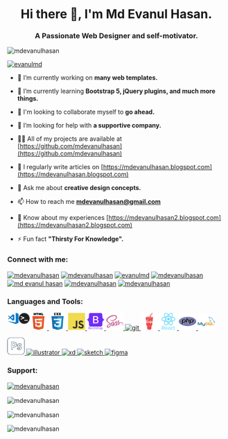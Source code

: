 <h1 align="center">Hi there 👋, I'm Md Evanul Hasan.</h1>

<h3 align="center">A Passionate Web Designer and self-motivator.</h3>

<p align="left"> <img src="https://komarev.com/ghpvc/?username=mdevanulhasan&label=Profile%20views&color=0e75b6&style=flat-square" alt="mdevanulhasan" /> </p>

<p align="left"> <a href="https://twitter.com/evanulmd" target="blank"><img src="https://img.shields.io/twitter/follow/evanulmd?logo=twitter&style=for-the-badge" alt="evanulmd" /></a> </p>

- 🔭 I’m currently working on **many web templates.**

- 🌱 I’m currently learning **Bootstrap 5, jQuery plugins, and much more things.**

- 👯 I'm looking to collaborate myself to **go ahead.**

- 🤝 I’m looking for help with **a supportive company.**

- 👨‍💻 All of my projects are available at [https://github.com/mdevanulhasan](https://github.com/mdevanulhasan)

- 📝 I regularly write articles on [https://mdevanulhasan.blogspot.com](https://mdevanulhasan.blogspot.com)

- 💬 Ask me about **creative design concepts.**

- 📫 How to reach me **mdevanulhasan@gmail.com**

- 📄 Know about my experiences [https://mdevanulhasan2.blogspot.com](https://mdevanulhasan2.blogspot.com)

- ⚡ Fun fact **"Thirsty For Knowledge".**

<h3 align="left">Connect with me:</h3>

<p align="left">
<a href="https://linkedin.com/in/mdevanulhasan" target="blank"><img align="center" src="https://cdn.jsdelivr.net/npm/simple-icons@3.0.1/icons/linkedin.svg" alt="mdevanulhasan" height="30" width="40" /></a>
<a href="https://fb.com/mdevanulhasan" target="blank"><img align="center" src="https://cdn.jsdelivr.net/npm/simple-icons@3.0.1/icons/facebook.svg" alt="mdevanulhasan" height="30" width="40" /></a>
<a href="https://twitter.com/evanulmd" target="blank"><img align="center" src="https://cdn.jsdelivr.net/npm/simple-icons@3.0.1/icons/twitter.svg" alt="evanulmd" height="30" width="40" /></a>
<a href="https://instagram.com/mdevanulhasan" target="blank"><img align="center" src="https://cdn.jsdelivr.net/npm/simple-icons@3.0.1/icons/instagram.svg" alt="mdevanulhasan" height="30" width="40" /></a>
<a href="https://www.youtube.com/c/md evanul hasan" target="blank"><img align="center" src="https://cdn.jsdelivr.net/npm/simple-icons@3.0.1/icons/youtube.svg" alt="md evanul hasan" height="30" width="40" /></a>
<a href="https://codepen.io/mdevanulhasan" target="blank"><img align="center" src="https://cdn.jsdelivr.net/npm/simple-icons@3.0.1/icons/codepen.svg" alt="mdevanulhasan" height="30" width="40" /></a>
<a href="https://dev.to/mdevanulhasan" target="blank"><img align="center" src="https://cdn.jsdelivr.net/npm/simple-icons@3.0.1/icons/dev-dot-to.svg" alt="mdevanulhasan" height="30" width="40" /></a>
</p>

<h3 align="left">Languages and Tools:</h3>
<p align="left">
<a href="https://mdevanulhasan.blogspot.com" target="_blank"><img align="left" alt="Visual Studio Code" width="26px" src="https://raw.githubusercontent.com/github/explore/80688e429a7d4ef2fca1e82350fe8e3517d3494d/topics/visual-studio-code/visual-studio-code.png" style="max-width:100%;"></a>
<a href="https://mdevanulhasan.blogspot.com" target="_blank"> <img src="https://raw.githubusercontent.com/devicons/devicon/master/icons/html5/html5-original-wordmark.svg" alt="html5" width="40" height="40"/> </a>
<a href="https://mdevanulhasan.blogspot.com" target="_blank"> <img src="https://raw.githubusercontent.com/devicons/devicon/master/icons/css3/css3-original-wordmark.svg" alt="css3" width="40" height="40"/> </a>
<a href="https://mdevanulhasan.blogspot.com" target="_blank"> <img src="https://raw.githubusercontent.com/devicons/devicon/master/icons/javascript/javascript-original.svg" alt="javascript" width="40" height="40"/> </a>
<a href="https://mdevanulhasan.blogspot.com" target="_blank"> <img src="https://raw.githubusercontent.com/devicons/devicon/master/icons/bootstrap/bootstrap-plain-wordmark.svg" alt="bootstrap" width="40" height="40"/> </a>
<a href="https://mdevanulhasan.blogspot.com" target="_blank"> <img src="https://raw.githubusercontent.com/devicons/devicon/master/icons/sass/sass-original.svg" alt="sass" width="40" height="40"/> </a>
<a href="https://mdevanulhasan.blogspot.com" target="_blank"> <img src="https://www.vectorlogo.zone/logos/git-scm/git-scm-icon.svg" alt="git" width="40" height="40"/> </a>
<a href="https://mdevanulhasan.blogspot.com" target="_blank"> <img src="https://raw.githubusercontent.com/devicons/devicon/master/icons/gulp/gulp-plain.svg" alt="gulp" width="40" height="40"/> </a>
<a href="https://mdevanulhasan.blogspot.com" rel="nofollow"><img align="left" alt="Terminal" width="26px" src="https://raw.githubusercontent.com/github/explore/80688e429a7d4ef2fca1e82350fe8e3517d3494d/topics/terminal/terminal.png" style="max-width:100%;"></a>
<a href="https://mdevanulhasan.blogspot.com" target="_blank"> <img src="https://raw.githubusercontent.com/devicons/devicon/master/icons/react/react-original-wordmark.svg" alt="react" width="40" height="40"/> </a>
<a href="https://mdevanulhasan.blogspot.com" target="_blank"> <img src="https://raw.githubusercontent.com/devicons/devicon/master/icons/php/php-original.svg" alt="php" width="40" height="40"/> </a>
<a href="https://www.mysql.com/" target="_blank"> <img src="https://raw.githubusercontent.com/devicons/devicon/master/icons/mysql/mysql-original-wordmark.svg" alt="mysql" width="40" height="40"/> </a>

<a href="https://mdevanulhasan.blogspot.com" target="_blank"> <img src="https://raw.githubusercontent.com/devicons/devicon/master/icons/photoshop/photoshop-line.svg" alt="photoshop" width="40" height="40"/> </a>
<a href="https://mdevanulhasan.blogspot.com" target="_blank"> <img src="https://www.vectorlogo.zone/logos/adobe_illustrator/adobe_illustrator-icon.svg" alt="illustrator" width="40" height="40"/> </a>
<a href="https://mdevanulhasan.blogspot.com" target="_blank"> <img src="https://cdn.worldvectorlogo.com/logos/adobe-xd.svg" alt="xd" width="40" height="40"/> </a>
<a href="https://mdevanulhasan.blogspot.com" target="_blank"> <img src="https://www.vectorlogo.zone/logos/sketchapp/sketchapp-icon.svg" alt="sketch" width="40" height="40"/> </a>
<a href="https://mdevanulhasan.blogspot.com" target="_blank"> <img src="https://www.vectorlogo.zone/logos/figma/figma-icon.svg" alt="figma" width="40" height="40"/> </a>
</p>

<h3 align="left">Support:</h3>
<p><a href="https://www.buymeacoffee.com/mdevanulhasan"> <img align="center" src="https://cdn.buymeacoffee.com/buttons/v2/default-yellow.png" height="50" width="210" alt="mdevanulhasan" /></a></p>
<p><img align="center" src="https://github-readme-stats.vercel.app/api/top-langs?username=mdevanulhasan&show_icons=true&theme=dark&locale=en&layout=compact" alt="mdevanulhasan" /></p>
<p><img align="center" src="https://github-readme-stats.vercel.app/api?username=mdevanulhasan&show_icons=true&theme=dark&locale=en" alt="mdevanulhasan" /></p>
<p><img align="center" src="https://github-readme-streak-stats.herokuapp.com/?user=mdevanulhasan&theme=dark" alt="mdevanulhasan" /></p>
